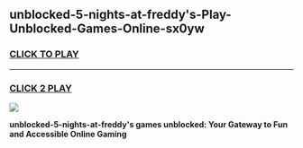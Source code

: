 
## unblocked-5-nights-at-freddy's-Play-Unblocked-Games-Online-sx0yw
<h3>
<a href="https://premium76.site?title=unblocked-5-nights-at-freddy's&ref=25A">CLICK TO PLAY</a></h3>
<hr>

<h3>
<a href="https://premium76.site?title=unblocked-5-nights-at-freddy's&ref=25A">CLICK 2 PLAY</a>
  
</h3>

<a href="https://premium76.site?title=unblocked-5-nights-at-freddy's&ref=25A"><img src="https://clearcache.store/games.png"></a>


**unblocked-5-nights-at-freddy's games unblocked: Your Gateway to Fun and Accessible Online Gaming**
